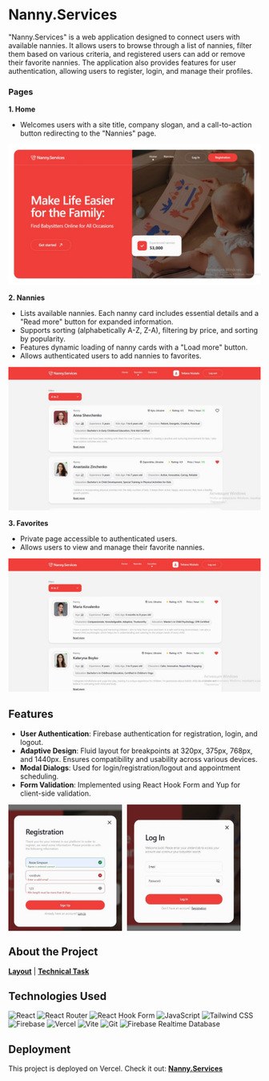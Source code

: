 # Nanny.Services

"Nanny.Services" is a web application designed to connect users with available nannies. It allows users to browse through a list of nannies, filter them based on various criteria, and registered users can add or remove their favorite nannies. The application also provides features for user authentication, allowing users to register, login, and manage their profiles.

### Pages

**1. Home**

- Welcomes users with a site title, company slogan, and a call-to-action button redirecting to the "Nannies" page.

![Home Page](./public/1.jpg)

**2. Nannies**

- Lists available nannies. Each nanny card includes essential details and a "Read more" button for expanded information.
- Supports sorting (alphabetically A-Z, Z-A), filtering by price, and sorting by popularity.
- Features dynamic loading of nanny cards with a "Load more" button.
- Allows authenticated users to add nannies to favorites.

![Nannies Page](./public/2.jpg)

**3. Favorites**

- Private page accessible to authenticated users.
- Allows users to view and manage their favorite nannies.

![Favorites Page](./public/3.jpg)

## Features

- **User Authentication**: Firebase authentication for registration, login, and logout.
- **Adaptive Design**: Fluid layout for breakpoints at 320px, 375px, 768px, and 1440px. Ensures compatibility and usability across various devices.
- **Modal Dialogs**: Used for login/registration/logout and appointment scheduling.
- **Form Validation**: Implemented using React Hook Form and Yup for client-side validation.

<div align="center" style="display: flex; gap: 10px; width: 100%;"> 
<img src="./public/4.jpg" alt="Feature Registration" width="45%" />
<img src="./public/5.jpg" alt="Feature Login" width="45%" />
</div>

## About the Project

[**Layout**](https://www.figma.com/design/u36ajEOsnwio2GDGiabVPD/Nanny-Sevices?node-id=0-1&t=InhTF7JPicvjF7lI-0) |
[**Technical Task**](https://docs.google.com/document/d/19ugM1gvOw81nCyALr4EZs3dmv6OfJm94VjupcytbnJY/edit)

## Technologies Used

![React](https://img.shields.io/badge/react-%2320232a.svg?style=for-the-badge&logo=react&logoColor=%2361DAFB)
![React Router](https://img.shields.io/badge/React_Router-CA4245?style=for-the-badge&logo=react-router&logoColor=white)
![React Hook Form](https://img.shields.io/badge/React%20Hook%20Form-%23EC5990.svg?style=for-the-badge&logo=reacthookform&logoColor=white)
![JavaScript](https://img.shields.io/badge/JavaScript-323330?style=for-the-badge&logo=javascript&logoColor=F7DF1E)
![Tailwind CSS](https://img.shields.io/badge/tailwindcss-%2338B2AC.svg?style=for-the-badge&logo=tailwind-css&logoColor=white)
![Firebase](https://img.shields.io/badge/firebase-ffca28?style=for-the-badge&logo=firebase&logoColor=black)
![Vercel](https://img.shields.io/badge/vercel-%23000000.svg?style=for-the-badge&logo=vercel&logoColor=white)
![Vite](https://img.shields.io/badge/vite-%23646CFF.svg?style=for-the-badge&logo=vite&logoColor=white)
![Git](https://img.shields.io/badge/git-%23F05033.svg?style=for-the-badge&logo=git&logoColor=white)
![Firebase Realtime Database](https://img.shields.io/badge/firebase-realtime%20database-orange?style=for-the-badge&logo=firebase&logoColor=white)

## Deployment

This project is deployed on Vercel. Check it out: [**Nanny.Services**](https://nanny-services-sigma.vercel.app/)

